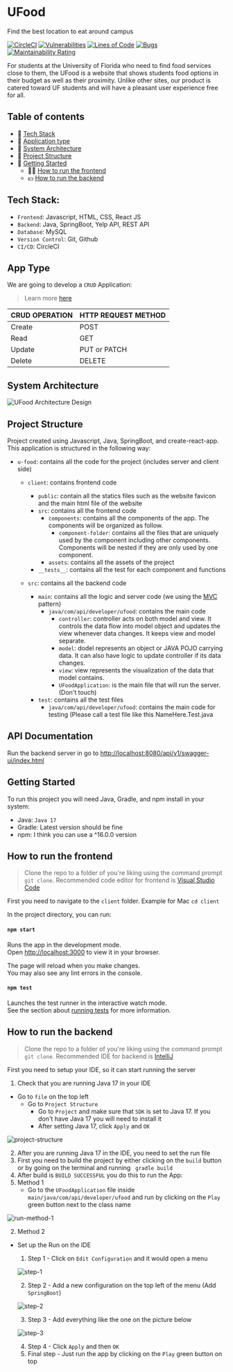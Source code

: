 # UFood

Find the best location to eat around campus

[![CircleCI](https://dl.circleci.com/status-badge/img/gh/javier-arango/u-food/tree/main.svg?style=svg&circle-token=a171409f2e916d7bb610608209b330ec8fa842bf)](https://dl.circleci.com/status-badge/redirect/gh/javier-arango/u-food/tree/main)
[![Vulnerabilities](https://sonarcloud.io/api/project_badges/measure?project=javier-arango_u-food&metric=vulnerabilities)](https://sonarcloud.io/summary/new_code?id=javier-arango_u-food)
[![Lines of Code](https://sonarcloud.io/api/project_badges/measure?project=javier-arango_u-food&metric=ncloc)](https://sonarcloud.io/summary/new_code?id=javier-arango_u-food)
[![Bugs](https://sonarcloud.io/api/project_badges/measure?project=javier-arango_u-food&metric=bugs)](https://sonarcloud.io/summary/new_code?id=javier-arango_u-food)
[![Maintainability Rating](https://sonarcloud.io/api/project_badges/measure?project=javier-arango_u-food&metric=sqale_rating)](https://sonarcloud.io/summary/new_code?id=javier-arango_u-food)

For students at the University of Florida who need to find food services close to them, the UFood is a website that shows students food options in their budget as well as their proximity. Unlike other sites, our product is catered toward UF students and will have a pleasant user experience free for all.

## Table of contents
- 🚀 [Tech Stack](#tech-stack)
- 📲 [Application type](#app-type)
- 📒 [System Architecture](#system-architecture)
- 🏅 [Project Structure](#project-structure)
- 👥 [Getting Started](#getting-started)
    - 👨‍💻 [How to run the frontend](#how-to-run-the-frontend)
    - 💵 [How to run the backend](#how-to-run-the-backend)

## Tech Stack:
- `Frontend`: Javascript, HTML, CSS, React JS
- `Backend`: Java, SpringBoot, Yelp API, REST API
- `Database`: MySQL
- `Version Control`: Git, Github
- `CI/CD`: CircleCI

## App Type
We are going to develop a `CRUD` Application:
> Learn more [here](https://www.freecodecamp.org/news/crud-operations-explained/)

|CRUD OPERATION | HTTP REQUEST METHOD|
|---------------|--------------------|
|Create         |POST                |
|Read           |GET                 |
|Update         |PUT or PATCH        |
|Delete         |DELETE              |

## System Architecture
![UFood Architecture Design](https://user-images.githubusercontent.com/58098790/196183233-917bf032-a774-4bcb-87b6-fee185df8a5a.png)

## Project Structure
Project created using Javascript, Java, SpringBoot, and create-react-app. This application is structured in the following way:
- `u-food`: contains all the code for the project (includes server and client side)
    - `client`: contains frontend code
        - `public`: contain all the statics files such as the website favicon and the main html file of the website
        - `src`: contains all the frontend code
            - `components`: contains all the components of the app. The components will be organized as follow.
                - `component-folder`: contains all the files that are uniquely used by the component including other components. Components will be nested if they are only used by one component.
            - `assets`: contains all the assets of the project
        - `__tests__`: contains all the test for each component and functions

    - `src`: contains all the backend code
        - `main`: contains all the logic and server code (we using the [MVC](https://www.tutorialspoint.com/design_pattern/mvc_pattern.htm) pattern)
            - `java/com/api/developer/ufood`: contains the main code
                - `controller`: controller acts on both model and view. It controls the data flow into model object and updates the view whenever data changes. It keeps view and model separate.
                - `model`: dodel represents an object or JAVA POJO carrying data. It can also have logic to update controller if its data changes.
                - `view`: view represents the visualization of the data that model contains.
                - `UFoodApplication`: is the main file that will run the server. (Don't touch)
        - `test`: contains all the test files
            - `java/com/api/developer/ufood`: contains the main code for testing (Please call a test file like this NameHere.Test.java

## API Documentation
Run the backend server in go to [http://localhost:8080/api/v1/swagger-ui/index.html](http://localhost:8080/api/v1/swagger-ui/index.html)

## Getting Started
To run this project you will need Java, Gradle, and npm install in your system:
- Java: `Java 17`
- Gradle: Latest version should be fine
- npm: I think you can use a ^16.0.0 version

## How to run the frontend
> Clone the repo to a folder of you're liking using the command prompt `git clone`.
> Recommended code editor for frontend is [Visual Studio Code](https://code.visualstudio.com)

First you need to navigate to the `client` folder. Example for Mac `cd client`

In the project directory, you can run:

#### `npm start`

Runs the app in the development mode.\
Open [http://localhost:3000](http://localhost:3000) to view it in your browser.

The page will reload when you make changes.\
You may also see any lint errors in the console.

#### `npm test`

Launches the test runner in the interactive watch mode.\
See the section about [running tests](https://facebook.github.io/create-react-app/docs/running-tests) for more information.

## How to run the backend
> Clone the repo to a folder of you're liking using the command prompt `git clone`.
> Recommended IDE for backend is [IntelliJ](https://www.jetbrains.com/idea/)

First you need to setup your IDE, so it can start running the server

1. Check that you are running Java 17 in your IDE
- Go to `file` on the top left
    - Go to `Project Structure`
        - Go to `Project` and make sure that `SDK` is set to Java 17. If you don't have Java 17 you will need to install it
        - After setting Java 17, click `Apply` and `OK`

![project-structure](https://user-images.githubusercontent.com/58098790/191312941-70add29a-2ff8-4ae9-bae3-03c285f4cef6.png)

2. After you are running Java 17 in the IDE, you need to set the run file
3. First you need to build the project by either clicking on the `build` button or by going on the terminal and running ` gradle build`
4. After build is `BUILD SUCCESSFUL` you do this to run the App:
1. Method 1
   - Go to the `UFoodApplication` file inside `main/java/com/api/developer/ufood` and run by clicking on the `Play` green button next to the class name

![run-method-1](https://user-images.githubusercontent.com/58098790/191313836-f226ba9b-1d7c-4cff-8105-140b5d603cfc.png)

2. Method 2
- Set up the Run on the IDE

    1. Step 1 - Click on `Edit Configuration` and it would open a menu

  ![step-1](https://user-images.githubusercontent.com/58098790/191316103-aba061e0-6dd6-4ba1-b811-cbd7c6c5a905.png)

    2. Step 2 - Add a new configuration on the top left of the menu (Add `SpringBoot`)

  ![step-2](https://user-images.githubusercontent.com/58098790/191317246-27689878-1a75-4e78-b6ec-2b3176168a34.png)

    3. Step 3 - Add everything like the one on the picture below

  ![step-3](https://user-images.githubusercontent.com/58098790/191317485-9cec04b3-3330-4e1f-98ed-5e4112fc5dd3.png)

    4. Step 4 - Click `Apply` and then `OK`
    5. Final step - Just run the app by clicking on the `Play` green button on top
    
